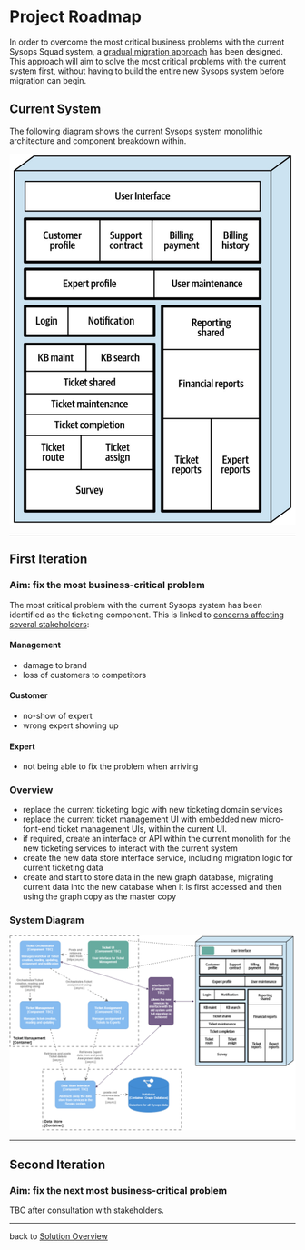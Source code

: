 # Project Roadmap

In order to overcome the most critical business problems with the current Sysops Squad system, a [gradual migration approach](Migration.md) has been designed. This approach will aim to solve the most critical problems with the current system first, without having to build the entire new Sysops system before migration can begin.

## Current System

The following diagram shows the current Sysops system monolithic architecture and component breakdown within.

![image-20210516085156733](images/CurrentSystem.png)

---

## First Iteration

### Aim: fix the most business-critical problem

The most critical problem with the current Sysops system has been identified as the ticketing component. This is linked to [concerns affecting several stakeholders](../1.ProblemBackground/StakeholderConcerns.md):

#### Management

- damage to brand
- loss of customers to competitors

#### Customer

- no-show of expert
- wrong expert showing up

#### Expert

- not being able to fix the problem when arriving

### Overview

- replace the current ticketing logic with new ticketing domain services
- replace the current ticket management UI with embedded new micro-font-end ticket management UIs, within the current UI.
- if required, create an interface or API within the current monolith for the new ticketing services to interact with the current system
- create the new data store interface service, including migration logic for current ticketing data
- create and start to store data in the new graph database, migrating current data into the new database when it is first accessed and then using the graph copy as the master copy

### System Diagram

![MigrationFirstIteration](images/MigrationFirstIteration.png)

---

## Second Iteration

### Aim: fix the next most business-critical problem

TBC after consultation with stakeholders.

------

back to [Solution Overview](README.md)